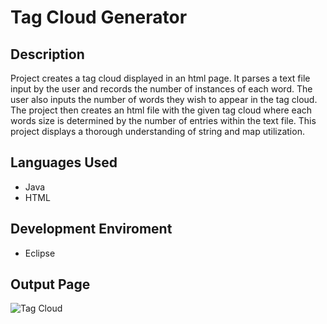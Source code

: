 # Tag Cloud Generator
## Description
Project creates a tag cloud displayed in an html page. It parses a text file input by the user and records the number of instances of each word. The user also inputs the number of words they wish to appear in the tag cloud. The project then creates an html file with the given tag cloud where each words size is determined by the number of entries within the text file. This project displays a thorough understanding of string and map utilization.
## Languages Used
- Java
- HTML
## Development Enviroment
- Eclipse
## Output Page
![Tag Cloud](https://i.imgur.com/jDJhdGj.png)
